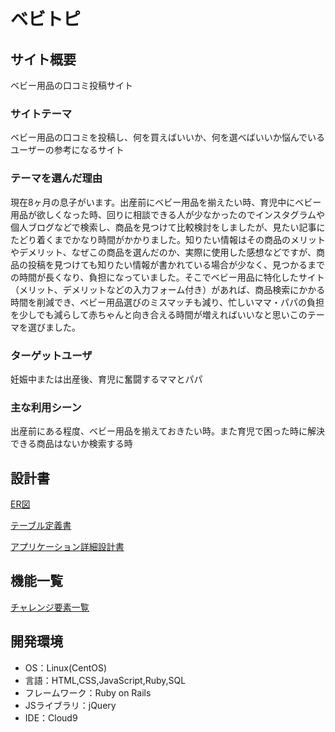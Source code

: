 # ベビトピ

## サイト概要
ベビー用品の口コミ投稿サイト

### サイトテーマ
ベビー用品の口コミを投稿し、何を買えばいいか、何を選べばいいか悩んでいるユーザーの参考になるサイト

### テーマを選んだ理由
現在8ヶ月の息子がいます。出産前にベビー用品を揃えたい時、育児中にベビー用品が欲しくなった時、回りに相談できる人が少なかったのでインスタグラムや個人ブログなどで検索し、商品を見つけて比較検討をしましたが、見たい記事にたどり着くまでかなり時間がかかりました。知りたい情報はその商品のメリットやデメリット、なぜこの商品を選んだのか、実際に使用した感想などですが、商品の投稿を見つけても知りたい情報が書かれている場合が少なく、見つかるまでの時間が長くなり、負担になっていました。そこでベビー用品に特化したサイト（メリット、デメリットなどの入力フォーム付き）があれば、商品検索にかかる時間を削減でき、ベビー用品選びのミスマッチも減り、忙しいママ・パパの負担を少しでも減らして赤ちゃんと向き合える時間が増えればいいなと思いこのテーマを選びました。

### ターゲットユーザ
妊娠中または出産後、育児に奮闘するママとパパ

### 主な利用シーン
出産前にある程度、ベビー用品を揃えておきたい時。また育児で困った時に解決できる商品はないか検索する時

## 設計書
[ER図](https://drive.google.com/file/d/1pgNSCXAnw4qjzZPbhSP8Jbq37YAtIKjY/view?usp=sharing)

[テーブル定義書](https://docs.google.com/spreadsheets/d/1h0gueYsU3BghNutHe11Vldl_9AdDB3sd4GzlO0eSDO8/edit?usp=sharing)

[アプリケーション詳細設計書](https://docs.google.com/spreadsheets/d/14iph10hnFQ8P4FZJEvkIrxeyoFOPirpk11I1T7OxDw4/edit?usp=sharing)

## 機能一覧
[チャレンジ要素一覧](https://docs.google.com/spreadsheets/d/1GJsXJayUbaYsgfbk6CFbHcG98V5_om19G6qh8aF9zSs/edit#gid=0)

## 開発環境
- OS：Linux(CentOS)
- 言語：HTML,CSS,JavaScript,Ruby,SQL
- フレームワーク：Ruby on Rails
- JSライブラリ：jQuery
- IDE：Cloud9